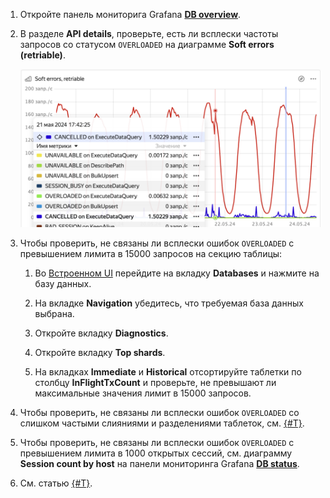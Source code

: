 1. Откройте панель мониторига Grafana **[DB overview](../../../../../reference/observability/metrics/grafana-dashboards.md#dboverview)**.

1. В разделе **API details**, проверьте, есть ли всплески частоты запросов со статусом `OVERLOADED` на диаграмме **Soft errors (retriable)**.

    ![](../_assets/soft-errors.png)

1. Чтобы проверить, не связаны ли всплески ошибок `OVERLOADED` с превышением лимита в 15000 запросов на секцию таблицы:

    1. Во [Встроенном UI](../../../../../reference/embedded-ui/index.md) перейдите на вкладку **Databases** и нажмите на базу данных.

    1. На вкладке **Navigation** убедитесь, что требуемая база данных выбрана.

    1. Откройте вкладку **Diagnostics**.

    1. Откройте вкладку **Top shards**.

    1. На вкладках **Immediate** и **Historical** отсортируйте таблетки по столбцу **InFlightTxCount** и проверьте, не превышают ли максимальные значения лимит в 15000 запросов.

1. Чтобы проверить, не связаны ли всплески ошибок `OVERLOADED` со слишком частыми слияниями и разделениями таблеток, см. [{#T}](../../schemas/splits-merges.md).

1. Чтобы проверить, не связаны ли всплески ошибок `OVERLOADED` с превышением лимита в 1000 открытых сессий, см. диаграмму **Session count by host** на панели мониторинга Grafana **[DB status](../../../../../reference/observability/metrics/grafana-dashboards.md#dbstatus)**.

1. См. статью [{#T}](../../schemas/overloaded-shards.md).
